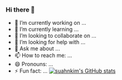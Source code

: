 ### Hi there 👋
- 🔭 I’m currently working on ...
- 🌱 I’m currently learning ...
- 👯 I’m looking to collaborate on ...
- 🤔 I’m looking for help with ...
- 💬 Ask me about ...
- 📫 How to reach me: ...
- 😄 Pronouns: ...
- ⚡ Fun fact: ...
[![suahnkim's GitHub stats](https://github-readme-stats.vercel.app/api?username=suahnkim)](https://github.com/anuraghazra/github-readme-stats)
